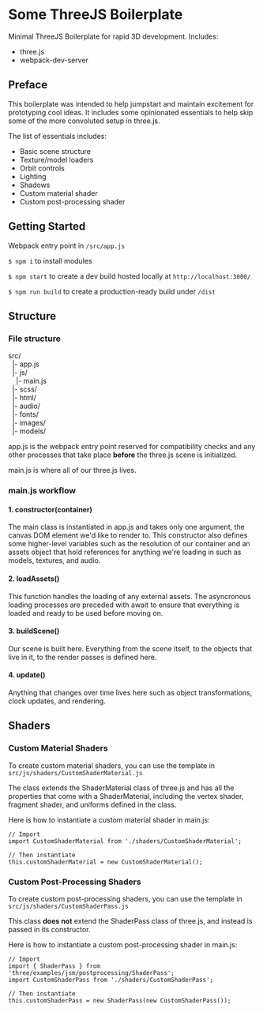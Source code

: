 # Some ThreeJS Boilerplate
Minimal ThreeJS Boilerplate for rapid 3D development. Includes:

- three.js
- webpack-dev-server

## Preface

This boilerplate was intended to help jumpstart and maintain excitement for prototyping cool ideas. It includes some opinionated essentials to help skip some of the more convoluted setup in three.js.

The list of essentials includes:

- Basic scene structure
- Texture/model loaders
- Orbit controls
- Lighting
- Shadows
- Custom material shader
- Custom post-processing shader

## Getting Started

Webpack entry point in `/src/app.js`

`$ npm i` to install modules

`$ npm start` to create a dev build hosted locally at `http://localhost:3000/`

`$ npm run build` to create a production-ready build under `/dist`

## Structure

### File structure

src/
<br>&nbsp;&nbsp;|- app.js
<br>&nbsp;&nbsp;|- js/
<br>&nbsp;&nbsp;&nbsp;&nbsp;|- main.js
<br>&nbsp;&nbsp;|- scss/
<br>&nbsp;&nbsp;|- html/
<br>&nbsp;&nbsp;|- audio/
<br>&nbsp;&nbsp;|- fonts/
<br>&nbsp;&nbsp;|- images/
<br>&nbsp;&nbsp;|- models/

app.js</span> is the webpack entry point reserved for compatibility checks and any other processes that take place **before** the three.js scene is initialized.

main.js</span> is where all of our three.js lives.

### main.js workflow

#### 1. constructor(container)
The main</span> class is instantiated in app.js</span> and takes only one argument, the canvas DOM element we'd like to render to. This constructor also defines some higher-level variables such as the resolution of our container and an assets object that hold references for anything we're loading in such as models, textures, and audio.

#### 2. loadAssets()
This function handles the loading of any external assets. The asyncronous loading processes are preceded with await to ensure that everything is loaded and ready to be used before moving on. 

#### 3. buildScene()
Our scene is built here. Everything from the scene itself, to the objects that live in it, to the render passes is defined here.

#### 4. update()
Anything that changes over time lives here such as object transformations, clock updates, and rendering.

## Shaders

### Custom Material Shaders

To create custom material shaders, you can use the template in `src/js/shaders/CustomShaderMaterial.js`

The class extends the ShaderMaterial class of three.js and has all the properties that come with a ShaderMaterial, including the vertex shader, fragment shader, and uniforms defined in the class.

Here is how to instantiate a custom material shader in main.js:

```
// Import
import CustomShaderMaterial from './shaders/CustomShaderMaterial';

// Then instantiate
this.customShaderMaterial = new CustomShaderMaterial();
```

### Custom Post-Processing Shaders

To create custom post-processing shaders, you can use the template in `src/js/shaders/CustomShaderPass.js`

This class **does not** extend the ShaderPass class of three.js, and instead is passed in its constructor.


Here is how to instantiate a custom post-processing shader in main.js:

```
// Import
import { ShaderPass } from 'three/examples/jsm/postprocessing/ShaderPass';
import CustomShaderPass from './shaders/CustomShaderPass';

// Then instantiate
this.customShaderPass = new ShaderPass(new CustomShaderPass());
```
